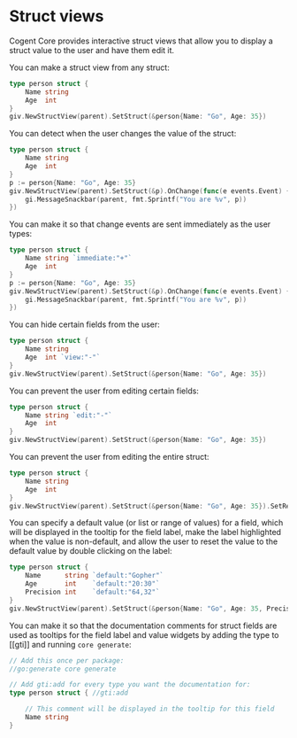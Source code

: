 # Struct views

Cogent Core provides interactive struct views that allow you to display a struct value to the user and have them edit it.

You can make a struct view from any struct:

```Go
type person struct {
    Name string
    Age  int
}
giv.NewStructView(parent).SetStruct(&person{Name: "Go", Age: 35})
```

You can detect when the user changes the value of the struct:

```Go
type person struct {
    Name string
    Age  int
}
p := person{Name: "Go", Age: 35}
giv.NewStructView(parent).SetStruct(&p).OnChange(func(e events.Event) {
    gi.MessageSnackbar(parent, fmt.Sprintf("You are %v", p))
})
```

You can make it so that change events are sent immediately as the user types:

```Go
type person struct {
    Name string `immediate:"+"`
    Age  int
}
p := person{Name: "Go", Age: 35}
giv.NewStructView(parent).SetStruct(&p).OnChange(func(e events.Event) {
    gi.MessageSnackbar(parent, fmt.Sprintf("You are %v", p))
})
```

You can hide certain fields from the user:

```Go
type person struct {
    Name string
    Age  int `view:"-"`
}
giv.NewStructView(parent).SetStruct(&person{Name: "Go", Age: 35})
```

You can prevent the user from editing certain fields:

```Go
type person struct {
    Name string `edit:"-"`
    Age  int
}
giv.NewStructView(parent).SetStruct(&person{Name: "Go", Age: 35})
```

You can prevent the user from editing the entire struct:

```Go
type person struct {
    Name string
    Age  int
}
giv.NewStructView(parent).SetStruct(&person{Name: "Go", Age: 35}).SetReadOnly(true)
```

You can specify a default value (or list or range of values) for a field, which will be displayed in the tooltip for the field label, make the label highlighted when the value is non-default, and allow the user to reset the value to the default value by double clicking on the label:

```Go
type person struct {
    Name      string `default:"Gopher"`
    Age       int    `default:"20:30"`
    Precision int    `default:"64,32"`
}
giv.NewStructView(parent).SetStruct(&person{Name: "Go", Age: 35, Precision: 50})
```

You can make it so that the documentation comments for struct fields are used as tooltips for the field label and value widgets by adding the type to [[gti]] and running `core generate`:

```go
// Add this once per package:
//go:generate core generate

// Add gti:add for every type you want the documentation for:
type person struct { //gti:add

    // This comment will be displayed in the tooltip for this field
    Name string
}
```
